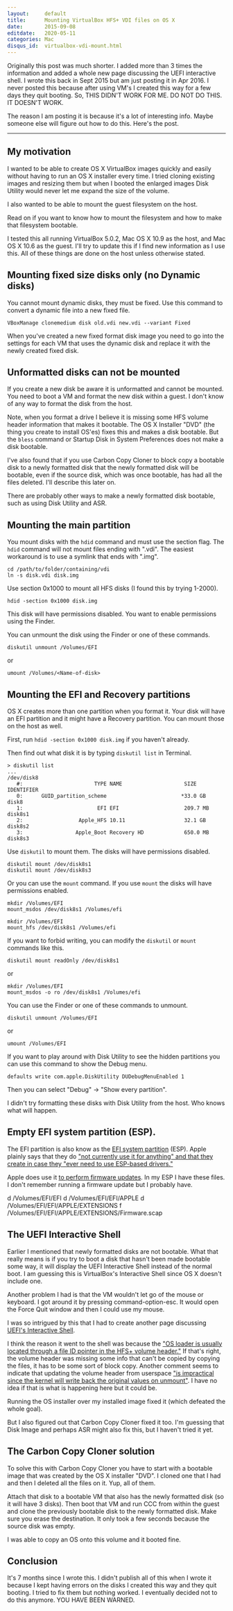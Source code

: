 ```yaml
---
layout:     default
title:      Mounting VirtualBox HFS+ VDI files on OS X
date:       2015-09-08
editdate:   2020-05-11
categories: Mac
disqus_id:  virtualbox-vdi-mount.html
---
```


Originally this post was much shorter.  I added more than 3 times the information and added a whole new page discussing the UEFI interactive shell.  I wrote this back in Sept 2015 but am just posting it in Apr 2016.  I never posted this because after using VM's I created this way for a few days they quit booting.  So, THIS DIDN'T WORK FOR ME.  DO NOT DO THIS.  IT DOESN'T WORK.

The reason I am posting it is because it's a lot of interesting info.  Maybe someone else will figure out how to do this.  Here's the post.

---

My motivation
---------

I wanted to be able to create OS X VirtualBox images quickly and easily without having to run an OS X installer every time.  I tried cloning existing images and resizing them but when I booted the enlarged images Disk Utility would never let me expand the size of the volume.

I also wanted to be able to mount the guest filesystem on the host.

Read on if you want to know how to mount the filesystem and how to make that filesystem bootable.

I tested this all running VirtualBox 5.0.2, Mac OS X 10.9 as the host, and Mac OS X 10.6 as the guest.  I'll try to update this if I find new information as I use this.  All of these things are done on the host unless otherwise stated.

Mounting fixed size disks only (no Dynamic disks)
---------

You cannot mount dynamic disks, they must be fixed.  Use this command to convert a dynamic file into a new fixed file.

    VBoxManage clonemedium disk old.vdi new.vdi --variant Fixed

When you've created a new fixed format disk image you need to go into the settings for each VM that uses the dynamic disk and replace it with the newly created fixed disk.

Unformatted disks can not be mounted
---------

If you create a new disk be aware it is unformatted and cannot be mounted.  You need to boot a VM and format the new disk within a guest.  I don't know of any way to format the disk from the host.

Note, when you format a drive I believe it is missing some HFS volume header information that makes it bootable.  The OS X Installer "DVD" (the thing you create to install OS'es) fixes this and makes a disk bootable.  But the `bless` command or Startup Disk in System Preferences does not make a disk bootable.

I've also found that if you use Carbon Copy Cloner to block copy a bootable disk to a newly formatted disk that the newly formatted disk will be bootable, even if the source disk, which was once bootable, has had all the files deleted.  I'll describe this later on.

There are probably other ways to make a newly formatted disk bootable, such as using Disk Utility and ASR.

Mounting the main partition
---------

You mount disks with the `hdid` command and must use the section flag.  The `hdid` command will not mount files ending with ".vdi".  The easiest workaround is to use a symlink that ends with ".img".

    cd /path/to/folder/containing/vdi
    ln -s disk.vdi disk.img

Use section 0x1000 to mount all HFS disks (I found this by trying 1-2000).

    hdid -section 0x1000 disk.img

This disk will have permissions disabled.  You want to enable permissions using the Finder.

You can unmount the disk using the Finder or one of these commands.

    diskutil unmount /Volumes/EFI

or

    umount /Volumes/<Name-of-disk>

Mounting the EFI and Recovery partitions
---------

OS X creates more than one partition when you format it.  Your disk will have an EFI partition and it might have a Recovery partition.  You can mount those on the host as well.

First, run `hdid -section 0x1000 disk.img` if you haven't already.

Then find out what disk it is by typing `diskutil list` in Terminal.

    > diskutil list
    ...
    /dev/disk8
       #:                       TYPE NAME                    SIZE       IDENTIFIER
       0:      GUID_partition_scheme                        *33.0 GB    disk8
       1:                        EFI EFI                     209.7 MB   disk8s1
       2:                  Apple_HFS 10.11                   32.1 GB    disk8s2
       3:                 Apple_Boot Recovery HD             650.0 MB   disk8s3

Use `diskutil` to mount them.  The disks will have permissions disabled.

    diskutil mount /dev/disk8s1
    diskutil mount /dev/disk8s3

Or you can use the `mount` command.  If you use `mount` the disks will have permissions enabled.

    mkdir /Volumes/EFI
    mount_msdos /dev/disk8s1 /Volumes/efi

    mkdir /Volumes/EFI
    mount_hfs /dev/disk8s1 /Volumes/efi

If you want to forbid writing, you can modify the `diskutil` or `mount` commands like this.

    diskutil mount readOnly /dev/disk8s1

or

    mkdir /Volumes/EFI
    mount_msdos -o ro /dev/disk8s1 /Volumes/efi

You can use the Finder or one of these commands to unmount.

    diskutil unmount /Volumes/EFI

or

    umount /Volumes/EFI

If you want to play around with Disk Utility to see the hidden partitions you can use this command to show the Debug menu.

    defaults write com.apple.DiskUtility DUDebugMenuEnabled 1

Then you can select "Debug" -> "Show every partition".

I didn't try formatting these disks with Disk Utility from the host.  Who knows what will happen.

Empty EFI system partition (ESP).
---------

The EFI partition is also know as the [EFI system partition](https://en.wikipedia.org/wiki/EFI_System_partition) (ESP).  Apple plainly says that they do ["not currently use it for anything" and that they create in case they "ever need to use ESP-based drivers."](https://developer.apple.com/library/mac/technotes/tn2166/_index.html#//apple_ref/doc/uid/DTS10003927-CH1-SUBSECTION6)

Apple does use it [to perform firmware updates](https://en.wikipedia.org/wiki/EFI_System_partition#Usage).  In my ESP I have these files.  I don't remember running a firmware update but I probably have.

d /Volumes/EFI/EFI
d /Volumes/EFI/EFI/APPLE
d /Volumes/EFI/EFI/APPLE/EXTENSIONS
f /Volumes/EFI/EFI/APPLE/EXTENSIONS/Firmware.scap

The UEFI Interactive Shell
---------

Earlier I mentioned that newly formatted disks are not bootable.  What that really means is if you try to boot a disk that hasn't been made bootable some way, it will display the UEFI Interactive Shell instead of the normal boot.  I am guessing this is VirtualBox's Interactive Shell since OS X doesn't include one.

Another problem I had is that the VM wouldn't let go of the mouse or keyboard.  I got around it by pressing command-option-esc.  It would open the Force Quit window and then I could use my mouse.

I was so intrigued by this that I had to create another page discussing [UEFI's Interactive Shell](/virtualbox-uefi.html).

I think the reason it went to the shell was because the ["OS loader is usually located through a file ID pointer in the HFS+ volume header."](http://wiki.osx86project.org/wiki/index.php/Apple's_EFI_implementation)  If that's right, the volume header was missing some info that can't be copied by copying the files, it has to be some sort of block copy.  Another comment seems to indicate that updating the volume header from userspace ["is impractical since the kernel will write back the original values on unmount"](http://www.gossamer-threads.com/lists/linux/kernel/1486617?page=last).  I have no idea if that is what is happening here but it could be.

Running the OS installer over my installed image fixed it (which defeated the whole goal).

But I also figured out that Carbon Copy Cloner fixed it too.  I'm guessing that Disk Image and perhaps ASR might also fix this, but I haven't tried it yet.

The Carbon Copy Cloner solution
---------

To solve this with Carbon Copy Cloner you have to start with a bootable image that was created by the OS X installer "DVD".  I cloned one that I had and then I deleted all the files on it.  Yup, all of them.

Attach that disk to a bootable VM that also has the newly formatted disk (so it will have 3 disks).  Then boot that VM and run CCC from within the guest and clone the previously bootable disk to the newly formatted disk.  Make sure you erase the destination.  It only took a few seconds because the source disk was empty.

I was able to copy an OS onto this volume and it booted fine.

Conclusion
---------

It's 7 months since I wrote this.  I didn't publish all of this when I wrote it because I kept having errors on the disks I created this way and they quit booting.  I tried to fix them but nothing worked.  I eventually decided not to do this anymore.  YOU HAVE BEEN WARNED.
